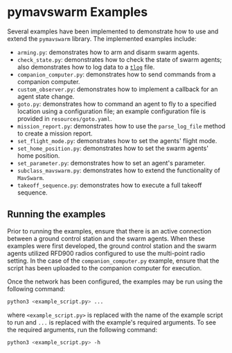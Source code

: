 # pymavswarm Examples

Several examples have been implemented to demonstrate how to use and extend the
`pymavswarm` library. The implemented examples include:

- `arming.py`: demonstrates how to arm and disarm swarm agents.
- `check_state.py`: demonstrates how to check the state of swarm agents; also
  demonstrates how to log data to a [`tlog`](https://ardupilot.org/copter/docs/common-mission-planner-telemetry-logs.html)
  file.
- `companion_computer.py`: demonstrates how to send commands from a companion
computer.
- `custom_observer.py`: demonstrates how to implement a callback for an agent
state change.
- `goto.py`: demonstrates how to command an agent to fly to a specified location
using a configuration file; an example configuration file is provided in
`resources/goto.yaml`.
- `mission_report.py`: demonstrates how to use the `parse_log_file` method to
  create a mission report.
- `set_flight_mode.py`: demonstrates how to set the agents' flight mode.
- `set_home_position.py`: demonstrates how to set the swarm agents' home
position.
- `set_parameter.py`: demonstrates how to set an agent's parameter.
- `subclass_mavswarm.py`: demonstrates how to extend the functionality of
`MavSwarm`.
- `takeoff_sequence.py`: demonstrates how to execute a full takeoff sequence.

## Running the examples

Prior to running the examples, ensure that there is an active connection between
a ground control station and the swarm agents. When these examples were first
developed, the ground control station and the swarm agents utilized RFD900
radios configured to use the multi-point radio setting. In the case of the
`companion_computer.py` example, ensure that the script has been uploaded to the
companion computer for execution.

Once the network has been configured, the examples may be run using the
following command:

```bash
python3 <example_script.py> ...
```

where `<example_script.py>` is replaced with the name of the example script to
run and `...` is replaced with the example's required arguments. To see the
required arguments, run the following command:

```bash
python3 <example_script.py> -h
```
